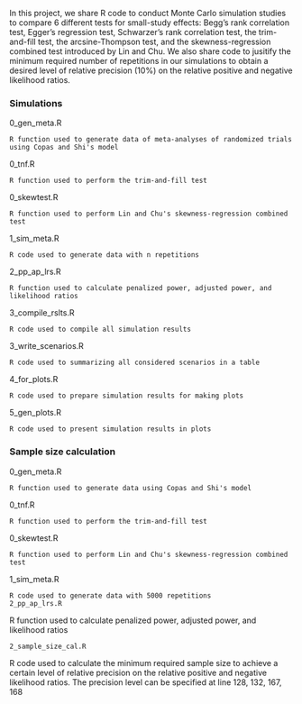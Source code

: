 In this project, we share R code to conduct Monte Carlo simulation studies to compare 6 different tests for small-study effects: 
Begg’s rank correlation test, Egger’s regression test, Schwarzer’s rank correlation test, the trim-and-fill test, the arcsine-Thompson test, and the skewness-regression combined test introduced by Lin and Chu. We also share code to jusitify the minimum required number of repetitions in our simulations to obtain a desired level of relative precision (10%) on the relative positive and negative likelihood ratios. 

### Simulations

0_gen_meta.R
```
R function used to generate data of meta-analyses of randomized trials using Copas and Shi's model
```
0_tnf.R
```
R function used to perform the trim-and-fill test 
```
0_skewtest.R
```
R function used to perform Lin and Chu's skewness-regression combined test 
```
1_sim_meta.R
```
R code used to generate data with n repetitions 
```
2_pp_ap_lrs.R
```
R function used to calculate penalized power, adjusted power, and likelihood ratios 
```
3_compile_rslts.R
```
R code used to compile all simulation results 
```
3_write_scenarios.R
```
R code used to summarizing all considered scenarios in a table
```
4_for_plots.R
```
R code used to prepare simulation results for making plots
```
5_gen_plots.R
```
R code used to present simulation results in plots  
```

### Sample size calculation
0_gen_meta.R
```
R function used to generate data using Copas and Shi's model
```
0_tnf.R
```
R function used to perform the trim-and-fill test 
```
0_skewtest.R
```
R function used to perform Lin and Chu's skewness-regression combined test 
```
1_sim_meta.R
```
R code used to generate data with 5000 repetitions
2_pp_ap_lrs.R
```
R function used to calculate penalized power, adjusted power, and likelihood ratios 
```
2_sample_size_cal.R
```
R code used to calculate the minimum required sample size to achieve a certain level of relative precision on the relative positive and negative likelihood ratios.
The precision level can be specified at line 128, 132, 167, 168 
```

